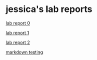 # jessica's lab reports

[lab report 0](https://qujessica2048.github.io/cse15l-lab-reports/lab-report-0.html)
&nbsp;

[lab report 1](https://qujessica2048.github.io/cse15l-lab-reports/lab-report-1.html)
&nbsp;

[lab report 2](https://qujessica2048.github.io/cse15l-lab-reports/lab-report-2.html)

[markdown testing](https://qujessica2048.github.io/cse15l-lab-reports/rando.html)